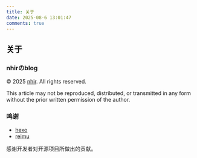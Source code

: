```yaml
---
title: 关于
date: 2025-08-6 13:01:47
comments: true
---
```

## 关于
### nhirのblog
© 2025 [nhir](https://github.com/nhirsama). All rights reserved.

This article may not be reproduced, distributed, or transmitted in any form without the prior written permission of the author.

### 鸣谢
- [hexo](https://hexo.io/zh-cn)
- [reimu](https://github.com/D-Sketon/hexo-theme-reimu)  

感谢开发者对开源项目所做出的贡献。